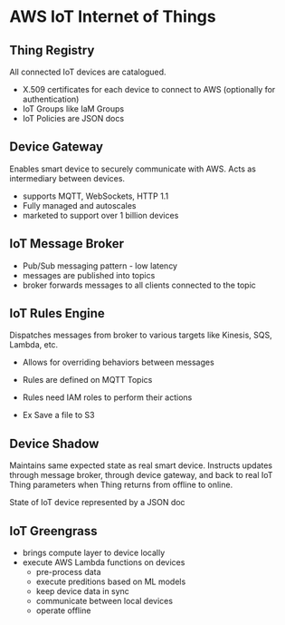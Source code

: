 # AWS IoT Internet of Things

## Thing Registry

All connected IoT devices are catalogued. 
- X.509 certificates for each device to connect to AWS (optionally for authentication)
- IoT Groups like IaM Groups
- IoT Policies are JSON docs

## Device Gateway

Enables smart device to securely communicate with AWS. Acts as intermediary between devices.

- supports MQTT, WebSockets, HTTP 1.1
- Fully managed and autoscales
- marketed to support over 1 billion devices

## IoT Message Broker

- Pub/Sub messaging pattern - low latency
- messages are published into topics
- broker forwards messages to all clients connected to the topic

## IoT Rules Engine

Dispatches messages from broker to various targets like Kinesis, SQS, Lambda, etc. 
- Allows for overriding behaviors between messages 

- Rules are defined on MQTT Topics
- Rules need IAM roles to perform their actions
- Ex Save a file to S3

## Device Shadow

Maintains same expected state as real smart device.
Instructs updates through message broker, through device gateway, and back to real IoT Thing parameters when Thing returns from offline to online.

State of IoT device represented by a JSON doc

## IoT Greengrass

- brings compute layer to device locally
- execute AWS Lambda functions on devices
    - pre-process data
    - execute preditions based on ML models
    - keep device data in sync
    - communicate between local devices
    - operate offline